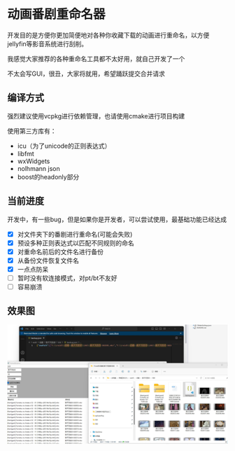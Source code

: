 ﻿# 动画番剧重命名器

开发目的是方便你更加简便地对各种你收藏下载的动画进行重命名，以方便jellyfin等影音系统进行刮削。

我感觉大家推荐的各种重命名工具都不太好用，就自己开发了一个

不太会写GUI，很丑，大家将就用，希望踊跃提交合并请求

## 编译方式

强烈建议使用vcpkg进行依赖管理，也请使用cmake进行项目构建

使用第三方库有：

* icu（为了unicode的正则表达式）
* libfmt
* wxWidgets
* nolhmann json
* boost的headonly部分

## 当前进度

开发中，有一些bug，但是如果你是开发者，可以尝试使用，最基础功能已经达成

* [X] 对文件夹下的番剧进行重命名(可能会失败)
* [X] 预设多种正则表达式以匹配不同规则的命名
* [X] 对重命名前后的文件名进行备份
* [X] 从备份文件恢复文件名
* [X] 一点点防呆
* [ ] 暂时没有软连接模式，对pt/bt不友好
* [ ] 容易崩溃

## 效果图

![img](preview.jpg)
